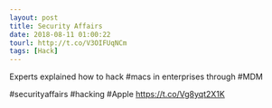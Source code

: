 ```yaml
---
layout: post
title: Security Affairs
date: 2018-08-11 01:00:22
tourl: http://t.co/V3OIFUqNCm
tags: [Hack]
---
```

Experts explained how to hack #macs in enterprises through #MDM

#securityaffairs #hacking #Apple https://t.co/Vg8yqt2X1K